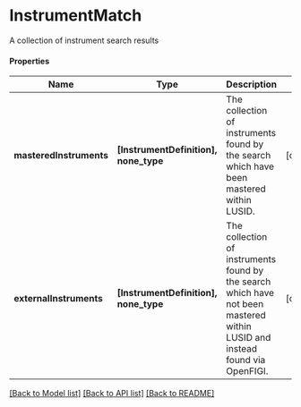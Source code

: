 # InstrumentMatch

A collection of instrument search results

#### Properties
Name | Type | Description | Notes
------------ | ------------- | ------------- | -------------
**masteredInstruments** | **[InstrumentDefinition], none_type** | The collection of instruments found by the search which have been mastered within LUSID. | [optional] 
**externalInstruments** | **[InstrumentDefinition], none_type** | The collection of instruments found by the search which have not been mastered within LUSID and instead found via OpenFIGI. | [optional] 

[[Back to Model list]](../README.md#documentation-for-models) [[Back to API list]](../README.md#documentation-for-api-endpoints) [[Back to README]](../README.md)

